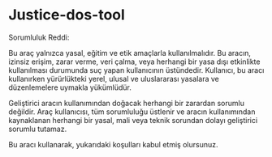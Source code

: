 # Justice-dos-tool

Sorumluluk Reddi:

Bu araç yalnızca yasal, eğitim ve etik amaçlarla kullanılmalıdır. Bu aracın, izinsiz erişim, zarar verme, veri çalma, veya herhangi bir yasa dışı etkinlikte kullanılması durumunda suç yapan kullanıcının üstündedir. Kullanıcı, bu aracı kullanırken yürürlükteki yerel, ulusal ve uluslararası yasalara ve düzenlemelere uymakla yükümlüdür.

Geliştirici aracın kullanımından doğacak herhangi bir zarardan sorumlu değildir. Araç kullanıcısı, tüm sorumluluğu üstlenir ve aracın kullanımından kaynaklanan herhangi bir yasal, mali veya teknik sorundan dolayı geliştirici sorumlu tutamaz.

Bu aracı kullanarak, yukarıdaki koşulları kabul etmiş olursunuz.

